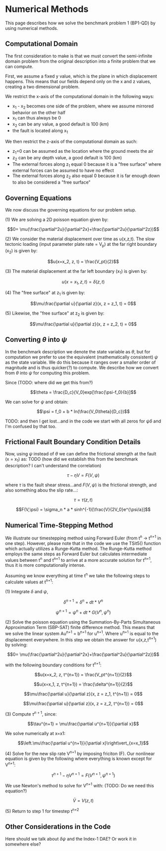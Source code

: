 # Numerical Methods
This page describes how we solve the benchmark problem 1 (BP1-QD) by using numerical methods.

## Computational Domain
The first consideration to make is that we must convert the semi-infinite domain problem from the original description into a finite problem that we can compute.

First, we assume a fixed y value, which is the plane in which displacement happens. 
This means that our fields depend only on the x and z values, creating a two dimensional problem.

We restrict the x-axis of the computational domain in the following ways:
* x<sub>1</sub> - x<sub>2</sub> becomes one side of the problem, where we assume mirrored behavior on the other half
* x<sub>1</sub> can thus always be 0
* x<sub>2</sub> can be any value, a good default is 100 (km)
* the fault is located along x<sub>1</sub>

We then restrict the z-axis of the computational domain as such:
* z<sub>1</sub>=0 can be assumed as the location where the ground meets the air 
* z<sub>2</sub> can be any depth value, a good default is 100 (km)
* The external forces along z<sub>1</sub> equal 0 because it is a "free surface" where external forces can be assumed to have no effect
* The external forces along z<sub>2</sub> also equal 0 because it is far enough down to also be considered a "free surface"


## Governing Equations
We now discuss the governing equations for our problem setup. 

(1) We are solving a 2D poisson equation given by:
```math
0= \mu(\frac{\partial^2u}{\partial^2x}+\frac{\partial^2u}{\partial^2z})
```

(2) We consider the material displacement over time as u(x,z,t). The slow tectonic loading (input parameter plate rate = V<sub>p</sub>) at the far right boundary (x<sub>2</sub>) is given by:
```math
u(x=x_2, z, t) = \frac{V_pt}{2}
```

(3) The material displacement at the far left boundary (x<sub>1</sub>) is given by:
```math
u(x=x_1, z, t) = \delta(z,t)
```

(4) The "free surface" at z<sub>1</sub> is given by:
```math
\mu\frac{\partial u}{\partial z}(x, z = z_1, t) = 0
```

(5) Likewise, the "free surface" at z<sub>2</sub> is given by:
```math
\mu\frac{\partial u}{\partial z}(x, z = z_2, t) = 0
```

## Converting $\theta$ into $\psi$
In the benchmark description we denote the state variable as $\theta$, but for computation we prefer to use the equivalent (mathematically consistent) $\psi$ as the state variable. We do this because it ranges over a smaller order of magnitude and is thus quicker(?) to compute. We describe how we convert from $\theta$ into $\psi$ for computing this problem.

Since (TODO: where did we get this from?)
```math
\theta = \frac{D_c}{V_0}exp[\frac{\psi-f_0}{b}]
```
We can solve for $\psi$ and obtain: 
```math
\psi = f_0 + b * ln(\frac{V_0\theta}{D_c})
```

TODO: and then I get lost...and in the code we start with all zeros for $\psi\delta$ and I'm confused by that too.

## Frictional Fault Boundary Condition Details
Now, using $\psi$ instead of $\theta$ we can define the frictional strength at the fault (x = x<sub>1</sub>) as:
TODO (how did we establish this from the benchmark description? I can't understand the correlation)
```math
\tau - \eta V = F(V,\psi)
```
where $\tau$ is the fault shear stress...and $F(V,\psi)$ is the frictional strength, and also something abou the slip rate...:
```math
\tau = \tau(z,t)
```
```math
F(V,\psi) = \sigma_n * a * sinh^{-1}[\frac{V}{2V_0}e^{\psi/a}]
```

## Numerical Time-Stepping Method

We illustrate our timestepping method using Forward Euler (from t<sup>n</sup> -> t<sup>n+1</sup> in one step). However, please note that in the code we use the TSit5() function which actually utilizes a Runge-Kutta method. The Runge-Kutta method employs the same steps as Forward Euler but calculates intermediate values between t<sup>n</sup> and t<sup>n+1</sup> to arrive at a more accurate solution for t<sup>n+1</sup>, thus it is more computationally intense. 

Assuming we know everything at time t<sup>n</sup> we take the following steps to calculate values at t<sup>n+1</sup>:

(1) Integrate $\delta$ and $\psi$, 
```math
\delta^{n+1} = \delta^n + dt * V^n 
```
```math
\psi^{n+1} = \psi^n + dt * G(V^n, \psi^n)
```
(2) Solve the poisson equation using the Summation-By-Parts Simultaneous Approximation Term (SBP-SAT) finite difference method.
This means that we solve the linear system Au<sup>n+1</sup> = b<sup>n+1</sup> for u<sup>n+1</sup>. Where u<sup>n+1</sup> is equal to the displacement everywhere. In this step we obtain the answer for u(x,z,t<sup>n+1</sup>) by solving:

```math
0= \mu(\frac{\partial^2u}{\partial^2x}+\frac{\partial^2u}{\partial^2z})
```
with the following boundary conditions for t<sup>n+1</sup>:
```math
u(x=x_2, z, t^{n+1}) = \frac{V_pt^{n+1}}{2}
```
```math
u(x=x_1, z, t^{n+1}) = \frac{\delta^{n+1}}{2}
```
```math
\mu\frac{\partial u}{\partial z}(x, z = z_1, t^{n+1}) = 0
```
```math
\mu\frac{\partial u}{\partial z}(x, z = z_2, t^{n+1}) = 0
```

(3) Compute $\tau^{n+1}$, since:
```math
\tau^{n+1} = \mu\frac{\partial u^{n+1}}{\partial x}
```
We solve numerically at x=x1:
```math
\left.\mu\frac{\partial u^{n+1}}{\partial x}\right\vert_{x=x_1}
```
(4) Solve for the new slip rate V<sup>n+1</sup> by imposing friciton (F). Our nonlinear equation is given by the following where everything is known except for V<sup>n+1</sup>:
```math
\tau^{n+1} -\eta V^{n+1} = F(V^{n+1}, \psi^{n+1}) 
```
We use Newton's method to solve for V<sup>n+1</sup> with: (TODO: Do we need this equation?)
```math
\bar V = V(z,t)
```

(5) Return to step 1 for timestep t<sup>n+2</sup>

## Other Considerations in the Code

Here should we talk about $\delta\psi$ and the Index-1 DAE? Or work it in somewhere else?

